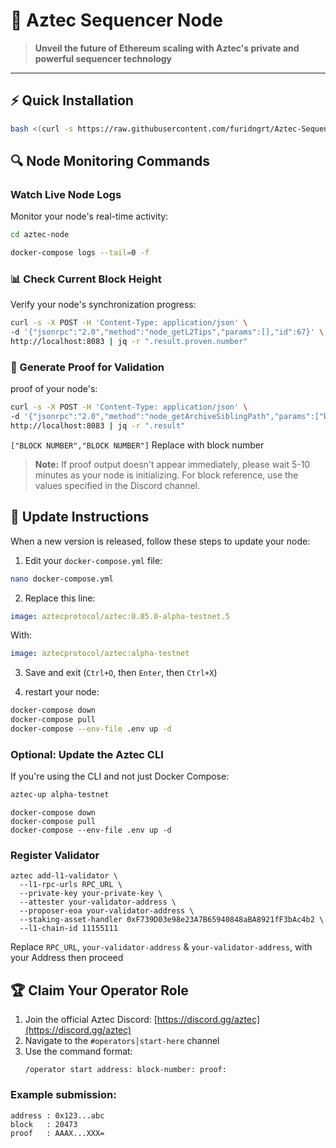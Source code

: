 # 🔮 Aztec Sequencer Node

> **Unveil the future of Ethereum scaling with Aztec's private and powerful sequencer technology**

---

## ⚡️ Quick Installation

```bash
bash <(curl -s https://raw.githubusercontent.com/furidngrt/Aztec-Sequencer-Node/refs/heads/master/Aztec.sh)
```

## 🔍 Node Monitoring Commands

### Watch Live Node Logs
Monitor your node's real-time activity:

```bash
cd aztec-node
```
```bash
docker-compose logs --tail=0 -f
```

### 📊 Check Current Block Height
Verify your node's synchronization progress:

```bash
curl -s -X POST -H 'Content-Type: application/json' \
-d '{"jsonrpc":"2.0","method":"node_getL2Tips","params":[],"id":67}' \
http://localhost:8083 | jq -r ".result.proven.number"
```

### 🔐 Generate Proof for Validation
proof of your node's:

```bash
curl -s -X POST -H 'Content-Type: application/json' \
-d '{"jsonrpc":"2.0","method":"node_getArchiveSiblingPath","params":["BLOCK NUMBER","BLOCK NUMBER"],"id":67}' \
http://localhost:8083 | jq -r ".result"
```

`["BLOCK NUMBER","BLOCK NUMBER"]` Replace with block number 

> **Note:** If proof output doesn't appear immediately, please wait 5-10 minutes as your node is initializing. For block reference, use the values specified in the Discord channel.

## 🔄 Update Instructions

When a new version is released, follow these steps to update your node:

1. Edit your `docker-compose.yml` file:

```bash
nano docker-compose.yml
```

2. Replace this line:

```yaml
image: aztecprotocol/aztec:0.85.0-alpha-testnet.5
```

With:

```yaml
image: aztecprotocol/aztec:alpha-testnet
```

3. Save and exit (`Ctrl+O`, then `Enter`, then `Ctrl+X`)

4. restart your node:

```bash
docker-compose down
docker-compose pull
docker-compose --env-file .env up -d
```

### Optional: Update the Aztec CLI

If you're using the CLI and not just Docker Compose:

```bash
aztec-up alpha-testnet
```

```
docker-compose down
docker-compose pull
docker-compose --env-file .env up -d
```

### Register Validator

```
aztec add-l1-validator \
  --l1-rpc-urls RPC_URL \
  --private-key your-private-key \
  --attester your-validator-address \
  --proposer-eoa your-validator-address \
  --staking-asset-handler 0xF739D03e98e23A7B65940848aBA8921fF3bAc4b2 \
  --l1-chain-id 11155111
```

Replace `RPC_URL`, `your-validator-address` & `your-validator-address`, with your Address then proceed

## 🏆 Claim Your Operator Role

1. Join the official Aztec Discord: [https://discord.gg/aztec](https://discord.gg/aztec)
2. Navigate to the `#operators│start-here` channel
3. Use the command format:
   ```
   /operator start address: block-number: proof:
   ```

### Example submission:
```
address : 0x123...abc
block   : 20473
proof   : AAAX...XXX=
```


